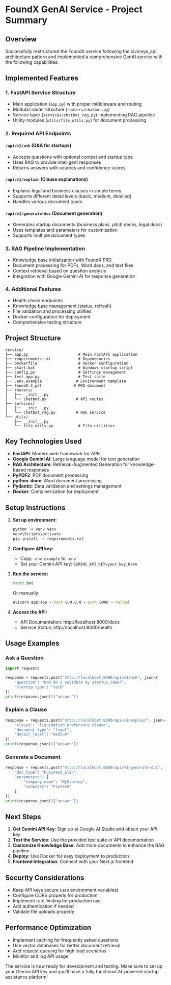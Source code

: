 # FoundX GenAI Service - Project Summary

## Overview

Successfully restructured the FoundX service following the civiceye_api architecture pattern and implemented a comprehensive GenAI service with the following capabilities:

## Implemented Features

### 1. FastAPI Service Structure
- Main application (`app.py`) with proper middleware and routing
- Modular router structure (`routers/chatbot.py`)
- Service layer (`services/chatbot_rag.py`) implementing RAG pipeline
- Utility modules (`utils/file_utils.py`) for document processing

### 2. Required API Endpoints

#### `/api/v1/ask` (Q&A for startups)
- Accepts questions with optional context and startup type
- Uses RAG to provide intelligent responses
- Returns answers with sources and confidence scores

#### `/api/v1/explain` (Clause explanations)
- Explains legal and business clauses in simple terms
- Supports different detail levels (basic, medium, detailed)
- Handles various document types

#### `/api/v1/generate-doc` (Document generation)
- Generates startup documents (business plans, pitch decks, legal docs)
- Uses templates and parameters for customization
- Supports multiple document types

### 3. RAG Pipeline Implementation
- Knowledge base initialization with FoundX PRD
- Document processing for PDFs, Word docs, and text files
- Context retrieval based on question analysis
- Integration with Google Gemini AI for response generation

### 4. Additional Features
- Health check endpoints
- Knowledge base management (status, refresh)
- File validation and processing utilities
- Docker configuration for deployment
- Comprehensive testing structure

## Project Structure

```
service/
├── app.py                      # Main FastAPI application
├── requirements.txt            # Dependencies
├── Dockerfile                  # Docker configuration
├── start.bat                   # Windows startup script
├── config.py                   # Settings management
├── test_app.py                 # Test suite
├── .env.example               # Environment template
├── FoundX-2.pdf              # PRD document
├── routers/
│   ├── __init__.py
│   └── chatbot.py             # API routes
├── services/
│   ├── __init__.py
│   └── chatbot_rag.py         # RAG service
└── utils/
    ├── __init__.py
    └── file_utils.py           # File utilities
```

## Key Technologies Used

- **FastAPI**: Modern web framework for APIs
- **Google Gemini AI**: Large language model for text generation
- **RAG Architecture**: Retrieval-Augmented Generation for knowledge-based responses
- **PyPDF2**: PDF document processing
- **python-docx**: Word document processing
- **Pydantic**: Data validation and settings management
- **Docker**: Containerization for deployment

## Setup Instructions

1. **Set up environment:**
   ```cmd
   python -m venv venv
   venv\Scripts\activate
   pip install -r requirements.txt
   ```

2. **Configure API key:**
   - Copy `.env.example` to `.env`
   - Set your Gemini API key: `GEMINI_API_KEY=your_key_here`

3. **Run the service:**
   ```cmd
   start.bat
   ```
   Or manually:
   ```cmd
   uvicorn app:app --host 0.0.0.0 --port 8000 --reload
   ```

4. **Access the API:**
   - API Documentation: http://localhost:8000/docs
   - Service Status: http://localhost:8000/health

## Usage Examples

### Ask a Question
```python
import requests

response = requests.post("http://localhost:8000/api/v1/ask", json={
    "question": "How do I validate my startup idea?",
    "startup_type": "tech"
})
print(response.json()["answer"])
```

### Explain a Clause
```python
response = requests.post("http://localhost:8000/api/v1/explain", json={
    "clause": "liquidation preference clause",
    "document_type": "legal",
    "detail_level": "medium"
})
print(response.json()["answer"])
```

### Generate a Document
```python
response = requests.post("http://localhost:8000/api/v1/generate-doc", json={
    "doc_type": "business_plan",
    "parameters": {
        "company_name": "MyStartup",
        "industry": "FinTech"
    }
})
print(response.json()["answer"])
```

## Next Steps

1. **Get Gemini API Key**: Sign up at Google AI Studio and obtain your API key
2. **Test the Service**: Use the provided test suite or API documentation
3. **Customize Knowledge Base**: Add more documents to enhance the RAG pipeline
4. **Deploy**: Use Docker for easy deployment to production
5. **Frontend Integration**: Connect with your Next.js frontend

## Security Considerations

- Keep API keys secure (use environment variables)
- Configure CORS properly for production
- Implement rate limiting for production use
- Add authentication if needed
- Validate file uploads properly

## Performance Optimization

- Implement caching for frequently asked questions
- Use vector databases for better document retrieval
- Add request queuing for high load scenarios
- Monitor and log API usage

The service is now ready for development and testing. Make sure to set up your Gemini API key and you'll have a fully functional AI-powered startup assistance platform!
